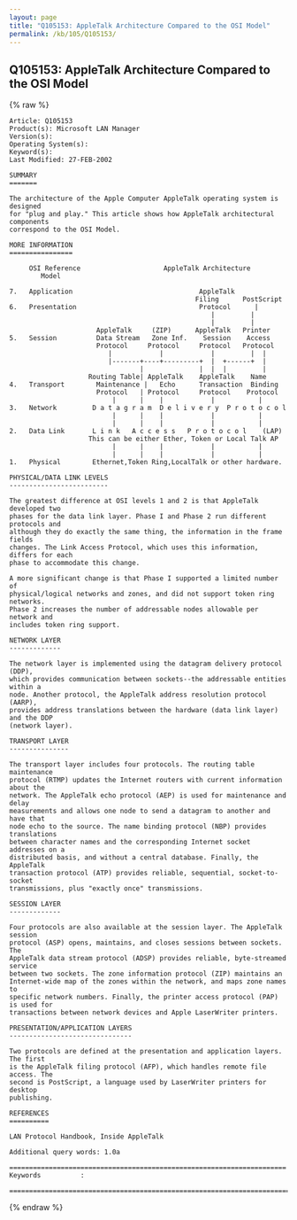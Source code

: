 ```yaml
---
layout: page
title: "Q105153: AppleTalk Architecture Compared to the OSI Model"
permalink: /kb/105/Q105153/
---
```


## Q105153: AppleTalk Architecture Compared to the OSI Model

{% raw %}

	Article: Q105153
	Product(s): Microsoft LAN Manager
	Version(s): 
	Operating System(s): 
	Keyword(s): 
	Last Modified: 27-FEB-2002
	
	SUMMARY
	=======
	
	The architecture of the Apple Computer AppleTalk operating system is designed
	for "plug and play." This article shows how AppleTalk architectural components
	correspond to the OSI Model.
	
	MORE INFORMATION
	================
	
	     OSI Reference                     AppleTalk Architecture
	        Model
	
	7.   Application                                AppleTalk
	                                               Filing      PostScript
	6.   Presentation                               Protocol      |
	                                                   |         |
	                                                   |         |
	                      AppleTalk     (ZIP)      AppleTalk   Printer
	5.   Session          Data Stream   Zone Inf.    Session    Access
	                      Protocol     Protocol     Protocol   Protocol
	                         |            |            |         |  |
	                         |-------+----+---------+  |  +------+  |
	                                 |              |  |  |         |
	                    Routing Table| AppleTalk    AppleTalk    Name
	4.   Transport        Maintenance |   Echo      Transaction  Binding
	                      Protocol   | Protocol     Protocol    Protocol
	                          |      |    |            |           |
	3.   Network         D a t a g r a m  D e l i v e r y  P r o t o c o l
	                          |      |    |            |           |
	                          |      |    |            |           |
	2.   Data Link       L i n k   A c c e s s   P r o t o c o l    (LAP)
	                    This can be either Ether, Token or Local Talk AP
	                          |      |    |            |           |
	                          |      |    |            |           |
	1.   Physical        Ethernet,Token Ring,LocalTalk or other hardware.
	
	PHYSICAL/DATA LINK LEVELS
	-------------------------
	
	The greatest difference at OSI levels 1 and 2 is that AppleTalk developed two
	phases for the data link layer. Phase I and Phase 2 run different protocols and
	although they do exactly the same thing, the information in the frame fields
	changes. The Link Access Protocol, which uses this information, differs for each
	phase to accommodate this change.
	
	A more significant change is that Phase I supported a limited number of
	physical/logical networks and zones, and did not support token ring networks.
	Phase 2 increases the number of addressable nodes allowable per network and
	includes token ring support.
	
	NETWORK LAYER
	-------------
	
	The network layer is implemented using the datagram delivery protocol (DDP),
	which provides communication between sockets--the addressable entities within a
	node. Another protocol, the AppleTalk address resolution protocol (AARP),
	provides address translations between the hardware (data link layer) and the DDP
	(network layer).
	
	TRANSPORT LAYER
	---------------
	
	The transport layer includes four protocols. The routing table maintenance
	protocol (RTMP) updates the Internet routers with current information about the
	network. The AppleTalk echo protocol (AEP) is used for maintenance and delay
	measurements and allows one node to send a datagram to another and have that
	node echo to the source. The name binding protocol (NBP) provides translations
	between character names and the corresponding Internet socket addresses on a
	distributed basis, and without a central database. Finally, the AppleTalk
	transaction protocol (ATP) provides reliable, sequential, socket-to-socket
	transmissions, plus "exactly once" transmissions.
	
	SESSION LAYER
	-------------
	
	Four protocols are also available at the session layer. The AppleTalk session
	protocol (ASP) opens, maintains, and closes sessions between sockets. The
	AppleTalk data stream protocol (ADSP) provides reliable, byte-streamed service
	between two sockets. The zone information protocol (ZIP) maintains an
	Internet-wide map of the zones within the network, and maps zone names to
	specific network numbers. Finally, the printer access protocol (PAP) is used for
	transactions between network devices and Apple LaserWriter printers.
	
	PRESENTATION/APPLICATION LAYERS
	-------------------------------
	
	Two protocols are defined at the presentation and application layers. The first
	is the AppleTalk filing protocol (AFP), which handles remote file access. The
	second is PostScript, a language used by LaserWriter printers for desktop
	publishing.
	
	REFERENCES
	==========
	
	LAN Protocol Handbook, Inside AppleTalk
	
	Additional query words: 1.0a
	
	======================================================================
	Keywords          :  
	
	=============================================================================
	

{% endraw %}
